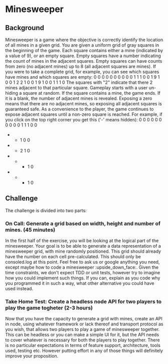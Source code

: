# Minesweeper

## Background

Minesweeper is a game where the objective is correctly identify the location of all mines in a given grid. You are given a uniform grid of gray squares in the beginning of the game. Each square contains either a mine (indicated by a value of 9), or an empty square. Empty squares have a number indicating the count of mines in the adjacent squares. Empty squares can have counts from zero (no adjacent mines) up to 8 (all adjacent squares are mines).
If you were to take a complete grid, for example, you can see which squares have mines and which squares are empty:
0 0 0 0 0
0 0 0 0 0
1 1 1 0 0
1 9 1 0 0
1 2 2 1 0
0 1 9 1 0
0 1 1 1 0
The squares with "2" indicate that there 2 mines adjacent to that particular square.
Gameplay starts with a user un-hiding a square at random. If the square contains a mine, the game ends. If it is a blank, the number of adjacent mines is revealed.
Exposing a zero means that there are no adjacent mines, so exposing all adjacent squares is guaranteed safe. As a convenience to the player, the game continues to expose adjacent squares until a non-zero square is reached.
For example, if you click on the top right corner you get this ('-' means hidden):
0 0 0 0 0
0 0 0 0 0
1 1 1 0 0

- - 1 0 0
- - 2 1 0
- - - 1 0
- - - 1 0

## Challenge

The challenge is divided into two parts:

### On Call: Generate a grid based on width, height and number of mines. (45 minutes)

In the first half of the exercise, you will be looking at the logical part of the minesweeper. Your goal is to be able to generate a data representation of a minesweeper grid, with mine randomly positioned. This grid should already have the number on each cell pre-calculated. This should only be consoled.log at this point.
Feel free to ask us or google anything you need, except maybe how to code a minesweeper :upside\_down\_face:.
Given the time constraints, we don't expect TDD or unit tests, however try to imagine how you could implement such things. If you can, explain as you code why you programmed it in such a way, what other alternative you could have used instead.

### Take Home Test: Create a headless node API for two players to play the game togheter (2-3 hours)

Now that you have the capacity to generate a grid with mines, create an API in node, using whatever framework or lack thereof and transport protocol as you wish, that allows two players to play a game of minesweeper together. This can be headless or you can make a simple UI for it, but the API needs to cover whatever is necessary for both the players to play together.
There is no particular expectations in terms of feature support, architecture, tools used, testing etc. However putting effort in any of those things will definitely improve your proposition.